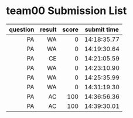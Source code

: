 # team00 Submission List
question | result | score | submit time
----:|----:|-----:|-----
PA | WA | 0 | 14:18:35.77 
PA | WA | 0 | 14:19:30.64 
PA | CE | 0 | 14:21:05.59 
PA | WA | 0 | 14:23:10.90 
PA | WA | 0 | 14:25:35.99 
PA | WA | 0 | 14:31:19.30 
PA | AC | 100 | 14:36:56.36 
PA | AC | 100 | 14:39:30.01 
